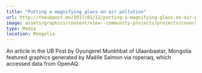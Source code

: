 ```yaml
---
title: "Putting a magnifying glass on air pollution"
url: http://theubpost.mn/2017/01/12/putting-a-magnifying-glass-on-air-pollution/
image: assets/graphics/content/view--community-projects/projects/covers/article1.jpg
type: Media
location: Mongolia
---
```


An article in the UB Post by Oyungerel Munkhbat of Ulaanbaatar, Mongolia featured graphics generated by Maëlle Salmon via ropenaq, which accessed data from OpenAQ.
